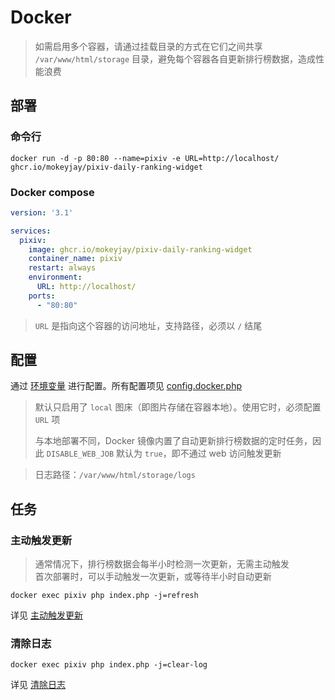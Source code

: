 # Docker
> 如需启用多个容器，请通过挂载目录的方式在它们之间共享 `/var/www/html/storage` 目录，避免每个容器各自更新排行榜数据，造成性能浪费

## 部署
### 命令行
```shell
docker run -d -p 80:80 --name=pixiv -e URL=http://localhost/ ghcr.io/mokeyjay/pixiv-daily-ranking-widget
```

### Docker compose
```yaml
version: '3.1'

services:
  pixiv:
    image: ghcr.io/mokeyjay/pixiv-daily-ranking-widget
    container_name: pixiv
    restart: always
    environment:
      URL: http://localhost/
    ports:
      - "80:80"
```

> `URL` 是指向这个容器的访问地址，支持路径，必须以 `/` 结尾

## 配置
通过 [环境变量](https://docs.docker.com/compose/compose-file/#environment) 进行配置。所有配置项见 [config.docker.php](https://github.com/mokeyjay/Pixiv-daily-ranking-widget/blob/master/doc/config.docker.php)

> 默认只启用了 `local` 图床（即图片存储在容器本地）。使用它时，必须配置 `URL` 项  
> 
> 与本地部署不同，Docker 镜像内置了自动更新排行榜数据的定时任务，因此 `DISABLE_WEB_JOB` 默认为 `true`，即不通过 web 访问触发更新

> 日志路径：`/var/www/html/storage/logs`

## 任务
### 主动触发更新
> 通常情况下，排行榜数据会每半小时检测一次更新，无需主动触发  
> 首次部署时，可以手动触发一次更新，或等待半小时自动更新

```shell
docker exec pixiv php index.php -j=refresh
```
详见 [主动触发更新](https://github.com/mokeyjay/Pixiv-daily-ranking-widget/blob/master/doc/deploy.md)

### 清除日志
```shell
docker exec pixiv php index.php -j=clear-log
```
详见 [清除日志](https://github.com/mokeyjay/Pixiv-daily-ranking-widget/blob/master/doc/deploy.md)